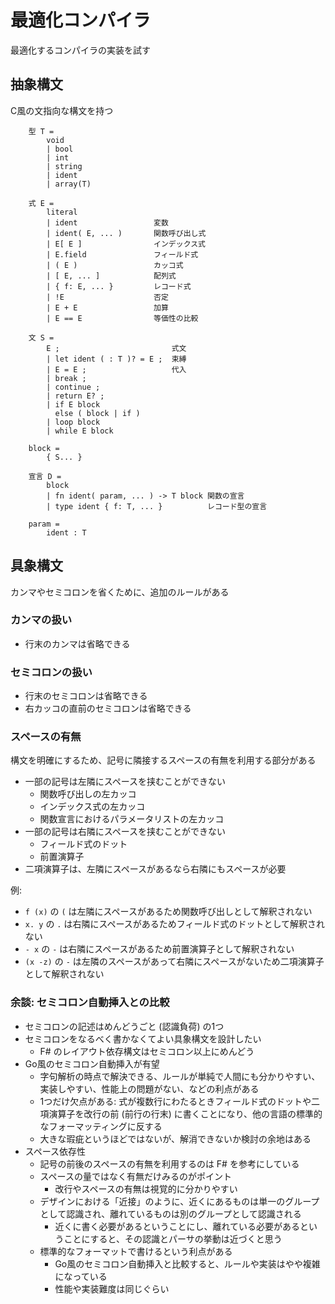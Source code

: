 # 最適化コンパイラ

最適化するコンパイラの実装を試す

## 抽象構文

C風の文指向な構文を持つ

```
    型 T =
        void
        | bool
        | int
        | string
        | ident
        | array(T)

    式 E =
        literal
        | ident                 変数
        | ident( E, ... )       関数呼び出し式
        | E[ E ]                インデックス式
        | E.field               フィールド式
        | ( E )                 カッコ式
        | [ E, ... ]            配列式
        | { f: E, ... }         レコード式
        | !E                    否定
        | E + E                 加算
        | E == E                等価性の比較

    文 S =
        E ;                         式文
        | let ident ( : T )? = E ;  束縛
        | E = E ;                   代入
        | break ;
        | continue ;
        | return E? ;
        | if E block
          else ( block | if )
        | loop block
        | while E block

    block =
        { S... }

    宣言 D =
        block
        | fn ident( param, ... ) -> T block 関数の宣言
        | type ident { f: T, ... }          レコード型の宣言

    param =
        ident : T
```

## 具象構文

カンマやセミコロンを省くために、追加のルールがある

### カンマの扱い

- 行末のカンマは省略できる

### セミコロンの扱い

- 行末のセミコロンは省略できる
- 右カッコの直前のセミコロンは省略できる

### スペースの有無

構文を明確にするため、記号に隣接するスペースの有無を利用する部分がある

- 一部の記号は左隣にスペースを挟むことができない
    - 関数呼び出しの左カッコ
    - インデックス式の左カッコ
    - 関数宣言におけるパラメータリストの左カッコ
- 一部の記号は右隣にスペースを挟むことができない
    - フィールド式のドット
    - 前置演算子
- 二項演算子は、左隣にスペースがあるなら右隣にもスペースが必要

例:

- `f (x)` の `(` は左隣にスペースがあるため関数呼び出しとして解釈されない
- `x. y` の `.` は右隣にスペースがあるためフィールド式のドットとして解釈されない
- `- x` の `-` は右隣にスペースがあるため前置演算子として解釈されない
- `(x -z)` の `-` は左隣のスペースがあって右隣にスペースがないため二項演算子として解釈されない

### 余談: セミコロン自動挿入との比較

- セミコロンの記述はめんどうごと (認識負荷) の1つ
- セミコロンをなるべく書かなくてよい具象構文を設計したい
    - F# のレイアウト依存構文はセミコロン以上にめんどう
- Go風のセミコロン自動挿入が有望
    - 字句解析の時点で解決できる、ルールが単純で人間にも分かりやすい、実装しやすい、性能上の問題がない、などの利点がある
    - 1つだけ欠点がある: 式が複数行にわたるときフィールド式のドットや二項演算子を改行の前 (前行の行末) に書くことになり、他の言語の標準的なフォーマッティングに反する
    - 大きな瑕疵というほどではないが、解消できないか検討の余地はある
- スペース依存性
    - 記号の前後のスペースの有無を利用するのは F# を参考にしている
    - スペースの量ではなく有無だけみるのがポイント
        - 改行やスペースの有無は視覚的に分かりやすい
    - デザインにおける「近接」のように、近くにあるものは単一のグループとして認識され、離れているものは別のグループとして認識される
        - 近くに書く必要があるということにし、離れている必要があるということにすると、その認識とパーサの挙動は近づくと思う
    - 標準的なフォーマットで書けるという利点がある
        - Go風のセミコロン自動挿入と比較すると、ルールや実装はやや複雑になっている
        - 性能や実装難度は同じぐらい
